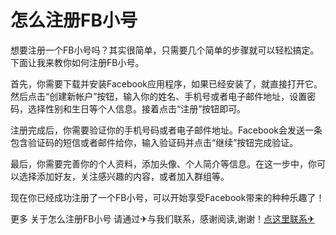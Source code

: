 # 怎么注册FB小号

想要注册一个FB小号吗？其实很简单，只需要几个简单的步骤就可以轻松搞定。下面让我来教你如何注册FB小号。

首先，你需要下载并安装Facebook应用程序，如果已经安装了，就直接打开它。然后点击“创建新帐户”按钮，输入你的姓名、手机号或者电子邮件地址，设置密码，选择性别和生日等个人信息。接着点击“注册”按钮即可。

注册完成后，你需要验证你的手机号码或者电子邮件地址。Facebook会发送一条包含验证码的短信或者邮件给你，输入验证码并点击“继续”按钮完成验证。

最后，你需要完善你的个人资料，添加头像、个人简介等信息。在这一步中，你可以选择添加好友，关注感兴趣的内容，或者加入群组等。

现在你已经成功注册了一个FB小号，可以开始享受Facebook带来的种种乐趣了！

更多 关于怎么注册FB小号 请通过✈与我们联系，感谢阅读,谢谢！[点这里联系✈](https://c.k02.cc)